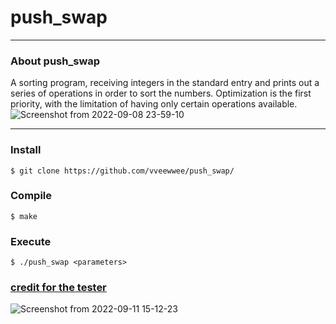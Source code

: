 # push_swap
---
### About push_swap 
A sorting program, receiving integers in the standard entry and prints out a series of operations in order to sort the numbers.
Optimization is the first priority, with the limitation of having only certain operations available.
![Screenshot from 2022-09-08 23-59-10](https://user-images.githubusercontent.com/71354759/189233399-bfe651d5-62cb-4d64-a232-79c671151878.png)

---
### Install
``` 
$ git clone https://github.com/vveewwee/push_swap/
```
### Compile
```
$ make
```
### Execute
```
$ ./push_swap <parameters>
```
### [credit for the tester](https://github.com/laisarena/push_swap_tester)

![Screenshot from 2022-09-11 15-12-23](https://user-images.githubusercontent.com/71354759/189529528-c2db06fa-7dd5-4c6d-a832-2ea16826ddd4.png)
